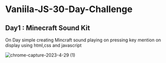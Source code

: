# Vaniila-JS-30-Day-Challenge
## Day1 : Minecraft Sound Kit
On Day simple creating Mincraft sound playing on pressing key mention on display using html,css and javascript

![chrome-capture-2023-4-29 (1)](https://github.com/Gagandeep101/Vaniila-JS-30-Day-Challenge/assets/112372818/c140713d-50ff-4aa0-88d5-e1074275e0ed)
